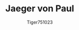 ---
title: Jaeger von Paul
img: showcase.jpg
caption: "Leinen Sport Jacke, Jaeger, von Paul"
category: jaeger
author: Tiger751023
---